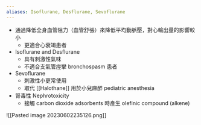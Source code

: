 ```yaml
---
aliases: Isoflurane, Desflurane, Sevoflurane
---
```

- 通過降低全身血管阻力（血管舒張）來降低平均動脈壓，對心輸出量的影響較小
	- 更適合心衰竭患者
- Isoflurane and Desflurane
	- 具有刺激性氣味
	- 不適合支氣管痙攣 bronchospasm 患者
- Sevoflurane 
	- 刺激性小更常使用
	- 取代 [[Halothane]] 用於小兒麻醉 pediatric anesthesia
- 腎毒性 Nephrotoxicity
	- 接觸 carbon dioxide adsorbents 時產生 olefinic compound (alkene)

![[Pasted image 20230602235126.png]]